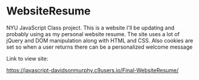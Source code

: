 
# WebsiteResume

NYU JavaScript Class project.   This is a website I'll be updating and probably using as my personal website resume. The site uses a lot of jQuery and DOM manipulation along with HTML and CSS.   Also cookies are set so when a user returns there can be a personalized
welcome message

Link to view site:

https://javascript-davidsonmurphy.c9users.io/Final-WebsiteResume/
